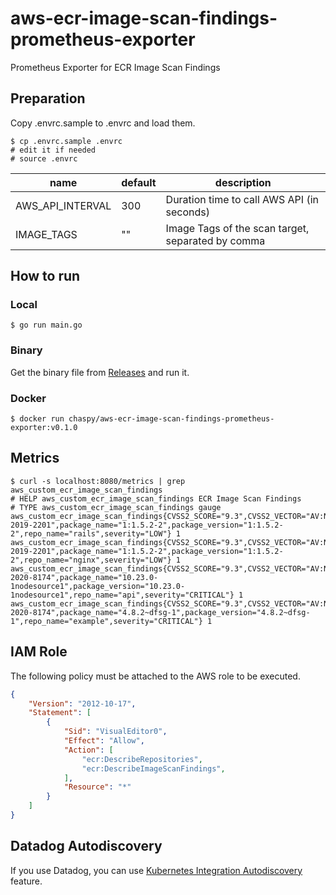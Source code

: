 # aws-ecr-image-scan-findings-prometheus-exporter
Prometheus Exporter for ECR Image Scan Findings

## Preparation

Copy .envrc.sample to .envrc and load them.

```
$ cp .envrc.sample .envrc
# edit it if needed
# source .envrc
```

|name|default|description|
|----|-------|-----------|
|AWS_API_INTERVAL|300|Duration time to call AWS API (in seconds)|
|IMAGE_TAGS|""|Image Tags of the scan target, separated by comma|

## How to run

### Local

```
$ go run main.go
```

### Binary

Get the binary file from [Releases](https://github.com/chaspy/aws-ecr-image-scan-findings-prometheus-exporter/releases) and run it.

### Docker

```
$ docker run chaspy/aws-ecr-image-scan-findings-prometheus-exporter:v0.1.0
```

## Metrics

```
$ curl -s localhost:8080/metrics | grep aws_custom_ecr_image_scan_findings
# HELP aws_custom_ecr_image_scan_findings ECR Image Scan Findings
# TYPE aws_custom_ecr_image_scan_findings gauge
aws_custom_ecr_image_scan_findings{CVSS2_SCORE="9.3",CVSS2_VECTOR="AV:N/AC:M/Au:N/C:C/I:C/A:C",image_tag="production",name="CVE-2019-2201",package_name="1:1.5.2-2",package_version="1:1.5.2-2",repo_name="rails",severity="LOW"} 1
aws_custom_ecr_image_scan_findings{CVSS2_SCORE="9.3",CVSS2_VECTOR="AV:N/AC:M/Au:N/C:C/I:C/A:C",image_tag="production",name="CVE-2019-2201",package_name="1:1.5.2-2",package_version="1:1.5.2-2",repo_name="nginx",severity="LOW"} 1
aws_custom_ecr_image_scan_findings{CVSS2_SCORE="9.3",CVSS2_VECTOR="AV:N/AC:M/Au:N/C:C/I:C/A:C",image_tag="develop",name="CVE-2020-8174",package_name="10.23.0-1nodesource1",package_version="10.23.0-1nodesource1",repo_name="api",severity="CRITICAL"} 1
aws_custom_ecr_image_scan_findings{CVSS2_SCORE="9.3",CVSS2_VECTOR="AV:N/AC:M/Au:N/C:C/I:C/A:C",image_tag="develop",name="CVE-2020-8174",package_name="4.8.2~dfsg-1",package_version="4.8.2~dfsg-1",repo_name="example",severity="CRITICAL"} 1
```

## IAM Role

The following policy must be attached to the AWS role to be executed.

```json
{
    "Version": "2012-10-17",
    "Statement": [
        {
            "Sid": "VisualEditor0",
            "Effect": "Allow",
            "Action": [
                "ecr:DescribeRepositories",
                "ecr:DescribeImageScanFindings",
            ],
            "Resource": "*"
        }
    ]
}
```

## Datadog Autodiscovery

If you use Datadog, you can use [Kubernetes Integration Autodiscovery](https://docs.datadoghq.com/agent/kubernetes/integrations/?tab=kubernetes) feature.

